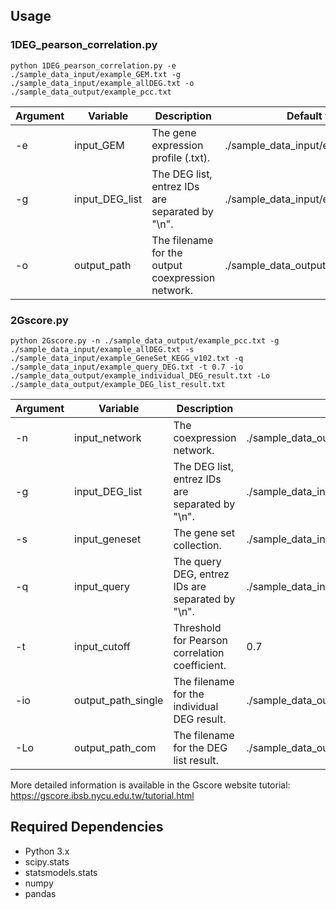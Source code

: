 ## Usage
### 1DEG_pearson_correlation.py
```shell
python 1DEG_pearson_correlation.py -e ./sample_data_input/example_GEM.txt -g ./sample_data_input/example_allDEG.txt -o ./sample_data_output/example_pcc.txt
```
Argument | Variable | Description | Default value
------------ | ------------- | ------------- | -------------
-e | input_GEM | The gene expression profile (.txt). | ./sample_data_input/example_GEM.txt
-g | input_DEG_list | The DEG list, entrez IDs are separated by "\n". | ./sample_data_input/example_allDEG.txt
-o | output_path | The filename for the output coexpression network. | ./sample_data_output/example_pcc.txt

### 2Gscore.py
```shell
python 2Gscore.py -n ./sample_data_output/example_pcc.txt -g ./sample_data_input/example_allDEG.txt -s ./sample_data_input/example_GeneSet_KEGG_v102.txt -q ./sample_data_input/example_query_DEG.txt -t 0.7 -io ./sample_data_output/example_individual_DEG_result.txt -Lo ./sample_data_output/example_DEG_list_result.txt
```
Argument | Variable | Description | Default value
------------ | ------------- | ------------- | -------------
-n | input_network | The coexpression network. | ./sample_data_output/example_pcc.txt
-g | input_DEG_list | The DEG list, entrez IDs are separated by "\n". | ./sample_data_input/example_allDEG.txt
-s | input_geneset | The gene set collection. | ./sample_data_input/example_GeneSet_KEGG_v102.txt
-q | input_query | The query DEG, entrez IDs are separated by "\n". | ./sample_data_input/example_query_DEG.txt
-t | input_cutoff | Threshold for Pearson correlation coefficient. | 0.7
-io | output_path_single | The filename for the individual DEG result. | ./sample_data_output/example_individual_DEG_result.txt
-Lo | output_path_com | The filename for the DEG list result. | ./sample_data_output/example_DEG_list_result.txt

More detailed information is available in the Gscore website tutorial: https://gscore.ibsb.nycu.edu.tw/tutorial.html

## Required Dependencies

* Python 3.x
* scipy.stats
* statsmodels.stats
* numpy
* pandas
